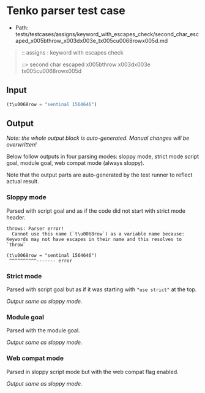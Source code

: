 # Tenko parser test case

- Path: tests/testcases/assigns/keyword_with_escapes_check/second_char_escaped_x005bthrow_x003dx003e_tx005cu0068rowx005d.md

> :: assigns : keyword with escapes check
>
> ::> second char escaped x005bthrow x003dx003e tx005cu0068rowx005d

## Input

`````js
(t\u0068row = "sentinal 1564646")
`````

## Output

_Note: the whole output block is auto-generated. Manual changes will be overwritten!_

Below follow outputs in four parsing modes: sloppy mode, strict mode script goal, module goal, web compat mode (always sloppy).

Note that the output parts are auto-generated by the test runner to reflect actual result.

### Sloppy mode

Parsed with script goal and as if the code did not start with strict mode header.

`````
throws: Parser error!
  Cannot use this name (`t\u0068row`) as a variable name because: Keywords may not have escapes in their name and this resolves to `throw`

(t\u0068row = "sentinal 1564646")
 ^^^^^^^^^^------- error
`````

### Strict mode

Parsed with script goal but as if it was starting with `"use strict"` at the top.

_Output same as sloppy mode._

### Module goal

Parsed with the module goal.

_Output same as sloppy mode._

### Web compat mode

Parsed in sloppy script mode but with the web compat flag enabled.

_Output same as sloppy mode._
